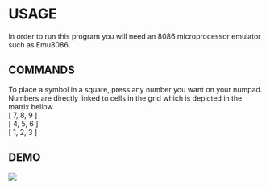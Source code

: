 # USAGE
In order to run this program you will need an 8086 microprocessor emulator such as Emu8086.

## COMMANDS 
To place a symbol in a square, press any number you want on your numpad.
Numbers are directly linked to cells in the grid which is depicted in the matrix bellow. \
[ 7, 8, 9 ] \
[ 4, 5, 6 ] \
[ 1, 2, 3 ]

## DEMO
![](https://github.com/BomboCato/TicTasm/blob/main/demo.gif)
